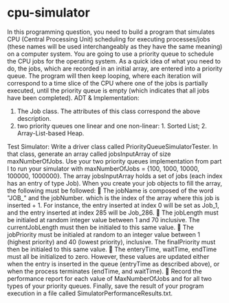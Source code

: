 # cpu-simulator
In this programming question, you need to build a program that simulates CPU (Central Processing Unit) scheduling for executing processes/jobs (these names will be used interchangeably as they have the same meaning) on a computer system. You are going to use a priority queue to schedule the CPU jobs for the operating system. As a quick idea of what you need to do, the jobs, which are recorded in an initial array, are entered into a priority queue. The program will then keep looping, where each iteration will correspond to a time slice of the CPU where one of the jobs is partially executed, until the priority queue is empty (which indicates that all jobs have been completed).
ADT & Implementation:
1. The Job class. The attributes of this class correspond the above description.
2. two priority queues one linear and one non-linear: 1. Sorted List; 2. Array-List-based Heap.

Test Simulator:
Write a driver class called PriorityQueueSimulatorTester.  In that class, generate an array called jobsInputArray of size maxNumberOfJobs. Use your two priority queues implementation from part I to run your simulator with maxNumberOfJobs = {100, 1000, 10000, 100000, 1000000}.
The array jobsInputArray holds a set of jobs (each index has an entry of type Job). When you create your job
objects to fill the array, the following must be followed:
 The jobName is composed of the word "JOB_" and the jobNumber. which is the index of the array where this job
is inserted + 1. For instance, the entry inserted at index 0 will be set as Job_1, and the entry inserted at index 285 will be Job_286.
 The jobLength must be initialed at random integer value between 1 and 70 inclusive. The currentJobLength must then be initialed to this same value.
 The jobPriority must be initialed at random to an integer value between 1 (highest priority) and 40 (lowest priority), inclusive. The finalPriority must then be initialed to this same value.
 The enteryTime, waitTime, endTime must all be initialized to zero. However, these values are updated either when the entry is inserted in the queue (entryTime as described above), or when the process terminates (endTime, and waitTime).
 Record the performance report for each value of MaxNumberOfJobs and for all two types of your priority queues.
Finally, save the result of your program execution in a file called SimulatorPerformanceResults.txt.
